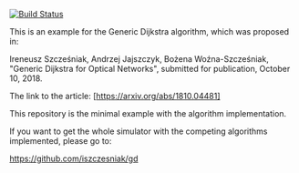 [![Build Status](https://travis-ci.org/iszczesniak/gde.svg?branch=master)](https://travis-ci.org/iszczesniak/gde)

This is an example for the Generic Dijkstra algorithm, which was
proposed in:

Ireneusz Szcześniak, Andrzej Jajszczyk, Bożena Woźna-Szcześniak,
"Generic Dijkstra for Optical Networks", submitted for publication,
October 10, 2018.

The link to the article: [https://arxiv.org/abs/1810.04481]

This repository is the minimal example with the algorithm
implementation.

If you want to get the whole simulator with the competing algorithms
implemented, please go to:

https://github.com/iszczesniak/gd
